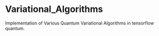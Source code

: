 # Variational_Algorithms
Implementation of Various Quantum Variational Algorithms in tensorflow quantum.
